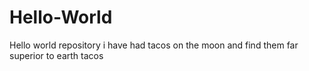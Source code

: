 # Hello-World
Hello world repository
i have had tacos on the moon and find them far superior to earth tacos

